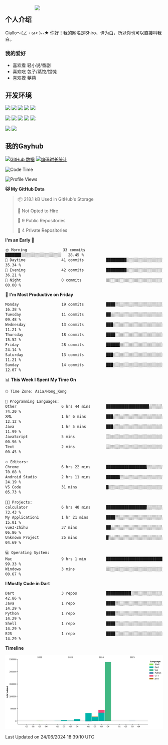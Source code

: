 <img align='right' src='https://img2.moeblog.vip/images/eCva.png' width='410px'>

## 个人介绍
Ciallo～(∠・ω< )⌒★ 你好！我的网名是Shiro，译为白，所以你也可以直接叫我白。

### 我的爱好

* 喜欢看 轻小说/番剧
* 喜欢吃 包子/蒸饺/馄饨
* 喜欢摸 ~~萝莉~~

## 开发环境
[![](https://img.shields.io/badge/Windows-11-blue?style=flat-square&logo=windows&logoColor=white)](https://www.microsoft.com/windows/get-windows-11)
[![](https://img.shields.io/badge/Macos-Sonoma-black?style=flat-square&logo=apple&logoColor=white)](https://www.apple.com/hk/en/macos/sonoma/)
[![](https://img.shields.io/badge/Debian-12-d0024d?style=flat-square&logo=debian&logoColor=white)](https://www.debian.org/)
[![](https://img.shields.io/badge/AlmaLinux-9-0f4266?style=flat-square&logo=almalinux&logoColor=white)](https://almalinux.org/)
[![](https://img.shields.io/badge/Windows%20Server-2012-blue?style=flat-square&logo=windows&logoColor=white)](https://www.microsoft.com/windows-server)

[![](https://img.shields.io/badge/Vivobook-PRO_16-f45a00?style=flat-square&logo=RepublicofGamers&logoColor=white)](https://www.asus.com.cn/laptops/for-creators/vivobook/vivobook-pro-16-oled-k6602/)
[![](https://img.shields.io/badge/Mac_Studio-M1_Max-black?style=flat-square&logo=apple&logoColor=white)](https://www.apple.com/hk/en/mac-studio/)
[![](https://img.shields.io/badge/Mi-MIX4-f45a00?style=flat-square&logo=xiaomi&logoColor=white)](https://www.mi.com/)
[![](https://img.shields.io/badge/SONY-WF1000XM4-f3c74a?style=flat-square)](https://www.sony.com.hk/zh/headphones/products/wf-1000xm4)
[![](https://img.shields.io/badge/Yubikey-5_NFC-9bc930?style=flat-square&logo=yubico&logoColor=9bc930)](https://www.yubico.com/hk/product/yubikey-5-nfc/)

[![](https://img.shields.io/badge/IDE-Visual_Studio_Code-blue?style=flat-square&logo=visual-studio-code&logoColor=white)](https://code.visualstudio.com/)
[![](https://img.shields.io/badge/IDE-JetBrains-black?style=flat-square&logo=jetbrains&logoColor=white)](https://code.visualstudio.com/)
## 我的Gayhub
[![GitHub 数据](https://github-readme-stats.vercel.app/api?username=verymoe)]()
[![编码时长统计](https://github-readme-stats.vercel.app/api/wakatime?username=shiro)]()

<!--START_SECTION:waka-->
![Code Time](http://img.shields.io/badge/Code%20Time-299%20hrs%202%20mins-blue)

![Profile Views](http://img.shields.io/badge/Profile%20Views-0-blue)

**🐱 My GitHub Data** 

> 📦 218.1 kB Used in GitHub's Storage 
 > 
> 🚫 Not Opted to Hire
 > 
> 📜 9 Public Repositories 
 > 
> 🔑 4 Private Repositories 
 > 
**I'm an Early 🐤** 

```text
🌞 Morning                33 commits          ███████░░░░░░░░░░░░░░░░░░   28.45 % 
🌆 Daytime                41 commits          █████████░░░░░░░░░░░░░░░░   35.34 % 
🌃 Evening                42 commits          █████████░░░░░░░░░░░░░░░░   36.21 % 
🌙 Night                  0 commits           ░░░░░░░░░░░░░░░░░░░░░░░░░   00.00 % 
```
📅 **I'm Most Productive on Friday** 

```text
Monday                   19 commits          ████░░░░░░░░░░░░░░░░░░░░░   16.38 % 
Tuesday                  11 commits          ██░░░░░░░░░░░░░░░░░░░░░░░   09.48 % 
Wednesday                13 commits          ███░░░░░░░░░░░░░░░░░░░░░░   11.21 % 
Thursday                 18 commits          ████░░░░░░░░░░░░░░░░░░░░░   15.52 % 
Friday                   28 commits          ██████░░░░░░░░░░░░░░░░░░░   24.14 % 
Saturday                 13 commits          ███░░░░░░░░░░░░░░░░░░░░░░   11.21 % 
Sunday                   14 commits          ███░░░░░░░░░░░░░░░░░░░░░░   12.07 % 
```


📊 **This Week I Spent My Time On** 

```text
🕑︎ Time Zone: Asia/Hong_Kong

💬 Programming Languages: 
Other                    6 hrs 44 mins       ███████████████████░░░░░░   74.20 % 
XML                      1 hr 6 mins         ███░░░░░░░░░░░░░░░░░░░░░░   12.12 % 
Java                     1 hr 5 mins         ███░░░░░░░░░░░░░░░░░░░░░░   11.99 % 
JavaScript               5 mins              ░░░░░░░░░░░░░░░░░░░░░░░░░   00.96 % 
Text                     2 mins              ░░░░░░░░░░░░░░░░░░░░░░░░░   00.45 % 

🔥 Editors: 
Chrome                   6 hrs 22 mins       ██████████████████░░░░░░░   70.08 % 
Android Studio           2 hrs 11 mins       ██████░░░░░░░░░░░░░░░░░░░   24.19 % 
VS Code                  31 mins             █░░░░░░░░░░░░░░░░░░░░░░░░   05.73 % 

🐱‍💻 Projects: 
calculator               6 hrs 40 mins       ██████████████████░░░░░░░   73.43 % 
My Application1          1 hr 21 mins        ████░░░░░░░░░░░░░░░░░░░░░   15.01 % 
vue3-zhihu               37 mins             ██░░░░░░░░░░░░░░░░░░░░░░░   06.86 % 
Unknown Project          25 mins             █░░░░░░░░░░░░░░░░░░░░░░░░   04.69 % 

💻 Operating System: 
Mac                      9 hrs 1 min         █████████████████████████   99.33 % 
Windows                  3 mins              ░░░░░░░░░░░░░░░░░░░░░░░░░   00.67 % 
```

**I Mostly Code in Dart** 

```text
Dart                     3 repos             ███████████░░░░░░░░░░░░░░   42.86 % 
Java                     1 repo              ████░░░░░░░░░░░░░░░░░░░░░   14.29 % 
Python                   1 repo              ████░░░░░░░░░░░░░░░░░░░░░   14.29 % 
Shell                    1 repo              ████░░░░░░░░░░░░░░░░░░░░░   14.29 % 
EJS                      1 repo              ████░░░░░░░░░░░░░░░░░░░░░   14.29 % 
```



**Timeline**

![Lines of Code chart](https://raw.githubusercontent.com/verymoe/verymoe/main/assets/bar_graph.png)


 Last Updated on 24/06/2024 18:39:10 UTC
<!--END_SECTION:waka-->
